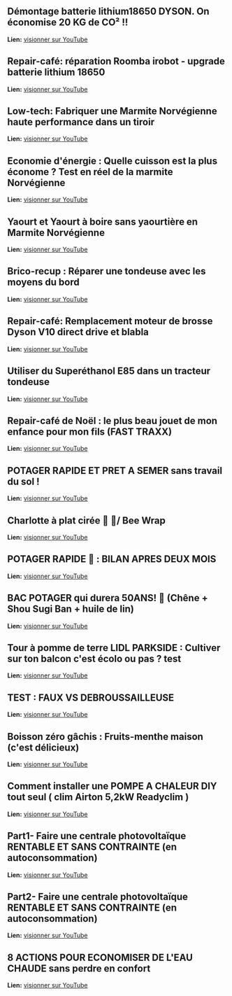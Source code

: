 ## Démontage batterie lithium18650 DYSON. On économise 20 KG de CO² !!


**Lien:** [visionner sur YouTube](https://www.youtube.com/watch?v=S7KCU_vH4vs)


## Repair-café: réparation Roomba irobot  - upgrade batterie lithium 18650


**Lien:** [visionner sur YouTube](https://www.youtube.com/watch?v=DgFKlMjltds)


## Low-tech: Fabriquer une Marmite Norvégienne haute performance dans un tiroir


**Lien:** [visionner sur YouTube](https://www.youtube.com/watch?v=yJJayCOW6Uc)


## Economie d'énergie : Quelle cuisson est la plus économe ? Test en réel de la marmite Norvégienne


**Lien:** [visionner sur YouTube](https://www.youtube.com/watch?v=dRqnV7D8sXs)


## Yaourt et Yaourt à boire sans yaourtière en Marmite Norvégienne


**Lien:** [visionner sur YouTube](https://www.youtube.com/watch?v=4ROm_7kRG_w)


## Brico-recup : Réparer une tondeuse avec les moyens du bord


**Lien:** [visionner sur YouTube](https://www.youtube.com/watch?v=9b6WPoEbbtQ)


## Repair-café: Remplacement moteur de brosse Dyson V10 direct drive et blabla


**Lien:** [visionner sur YouTube](https://www.youtube.com/watch?v=DMtK3Y9Sf3s)


## Utiliser du Superéthanol E85 dans un tracteur tondeuse


**Lien:** [visionner sur YouTube](https://www.youtube.com/watch?v=qDCJ3Ztj00g)


## Repair-café de Noël : le plus beau jouet de mon enfance pour mon fils (FAST TRAXX)


**Lien:** [visionner sur YouTube](https://www.youtube.com/watch?v=Z1zZUK-ogFk)


## POTAGER RAPIDE ET PRET A SEMER sans travail du sol !


**Lien:** [visionner sur YouTube](https://www.youtube.com/watch?v=htslE1AVxFw)


## Charlotte à plat cirée 🐝 🥗/ Bee Wrap


**Lien:** [visionner sur YouTube](https://www.youtube.com/watch?v=14xmwGD1rQU)


## POTAGER RAPIDE 🌾 : BILAN APRES DEUX MOIS


**Lien:** [visionner sur YouTube](https://www.youtube.com/watch?v=bZgHoxixGyk&t=84s)


## BAC POTAGER qui durera 50ANS! 🌿 (Chêne + Shou Sugi Ban + huile de lin)


**Lien:** [visionner sur YouTube](https://www.youtube.com/watch?v=RanFe7Q-ztY)


## Tour à pomme de terre LIDL PARKSIDE : Cultiver sur ton balcon c'est écolo ou pas ? test


**Lien:** [visionner sur YouTube](https://www.youtube.com/watch?v=J_s3ThlBHFY)


## TEST : FAUX VS DEBROUSSAILLEUSE


**Lien:** [visionner sur YouTube](https://www.youtube.com/watch?v=j3Bvl30jTYY)


## Boisson zéro gâchis : Fruits-menthe maison (c'est délicieux)


**Lien:** [visionner sur YouTube](https://www.youtube.com/watch?v=gVHA9WnIAuI)


## Comment installer une POMPE A CHALEUR DIY  tout seul ( clim Airton 5,2kW Readyclim )


**Lien:** [visionner sur YouTube](https://www.youtube.com/watch?v=FtXq6FStl2U)


## Part1- Faire une centrale photovoltaïque RENTABLE ET SANS CONTRAINTE (en autoconsommation)


**Lien:** [visionner sur YouTube](https://www.youtube.com/watch?v=ZFkbDwaxhCo)


## Part2- Faire une centrale photovoltaïque RENTABLE ET SANS CONTRAINTE (en autoconsommation)


**Lien:** [visionner sur YouTube](https://www.youtube.com/watch?v=ILgs1dsKzK8&t=1384s)


## 8 ACTIONS POUR ECONOMISER DE L'EAU CHAUDE sans perdre en confort


**Lien:** [visionner sur YouTube](https://www.youtube.com/watch?v=iR-e7CGBTRY)


